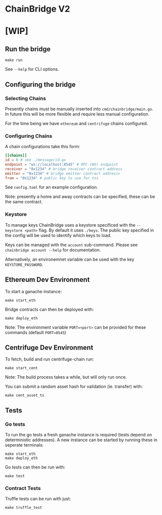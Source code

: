 # ChainBridge V2

# **[WIP]**

## Run the bridge
 
`make run`

See `--help` for CLI options.

## Configuring the bridge

### Selecting Chains

Presently chains must be manually inserted into `cmd/chainbridge/main.go`. In future this will be more flexible and require less manual configuration.

For the time being we have `ethereum` and `centrifuge` chains configured.

### Configuring Chains

A chain configurations take this form:
```toml
[[chains]]
id = 0 # see ./message/id.go
endpoint = "ws://localhost:8545" # RPC (WS) endpoint
receiver = "0x1234" # bridge receiver contract address
emitter = "0x1234" # bridge emitter contract address>
from = "0x1234" # public key to use for txs
```

See `config.toml` for an example configuration. 

Note: presently a home and away contracts can be specified, these can be the same contract.


### Keystore

To manage keys ChainBridge uses a keystore specificed with the `--keystore <path>` flag. By default it uses `./keys`. The public key specified in the config will be used to identify which keys to load.

Keys can be managed with the `account` sub-command. Please see `chainbridge account --help` for documentation.

Alternatively, an environemnet variable can be used with the key `KEYSTORE_PASSWORD`.

## Ethereum Dev Environment 

To start a ganache instance:
```
make start_eth
```

Bridge contracts can then be deployed with:
```
make deploy_eth
```

Note: The environment variable `PORT=<port>` can be provided for these commands (default `PORT=8545`)

## Centrifuge Dev Environment

To fetch, build and run centrifuge-chain run:
```
make start_cent
```

Note: The build process takes a while, but will only run once.

You can submit a random asset hash for validation (ie. transfer) with:
```
make cent_asset_tx
```
## Tests

### Go tests
To run the go tests a fresh ganache instance is required (tests depend on deterministic addresses). 
A new instance can be started by running these in seperate terminals:
```
make start_eth
make deploy_eth
```
Go tests can then be run with:
```
make test
```
### Contract Tests
Truffle tests can be run with just:
```
make truffle_test
```
